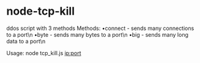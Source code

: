 # node-tcp-kill
ddos script with 3 methods
Methods:
•connect - sends many connections to a port\n
•byte - sends many bytes to a port\n
•big - sends many long data to a port\n

Usage: node tcp_kill.js <method> <ip:port> <time>
